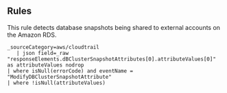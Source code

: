 ## Rules

This rule detects database snapshots being shared to external accounts on the Amazon RDS.

```text
_sourceCategory=aws/cloudtrail
   | json field=_raw "responseElements.dBClusterSnapshotAttributes[0].attributeValues[0]" as attributeValues nodrop
| where isNull(errorCode) and eventName = "ModifyDBClusterSnapshotAttribute"
| where !isNull(attributeValues)
```